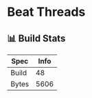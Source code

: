 # Beat Threads

## 📊 Build Stats

| Spec  | Info                |
| ----- | ------------------- |
| Build | <!-- BUILD -->48     |
| Bytes | <!-- BYTES -->5606 |


